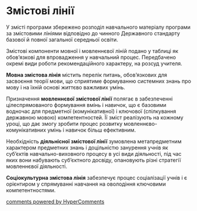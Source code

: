 <div id="hypercomments_widget" class="js-hypercomments-widget invisible"></div>

Змістові лінії
=============================================

У змісті програми збережено розподіл навчального матеріалу програми за змістовими лініями відповідно до чинного Державного стандарту базової й повної загальної середньої освіти. 

Змістові компоненти мовної і мовленнєвої ліній подано у таблиці як обов’язкові для впровадження у навчальний процес. Передбачено окремі види роботи рекомендаційного характеру, на розсуд учителя.

<b>Мовна змістова лінія</b> містить перелік питань, обов’язкових для засвоєння теорії мови, що сприятиме формуванню системних знань про мову і на їхній основі життєво важливих умінь.

Призначення <b>мовленнєвої змістової лінії</b> полягає в забезпеченні цілеспрямованого формування вмінь і навичок, що є базовими водночас для предметної (комунікативної) і ключової (спілкування державною мовою) компетентностей. Її зміст реалізують на кожному уроці, що дає змогу зробити процес розвитку мовленнєво-комунікативних умінь і навичок більш ефективним.

Необхідність <b>діяльнісної змістової лінії</b> зумовлена метапредметним характером предметних знань і доцільністю занурення учнів як суб’єктів навчально-виховного процесу в усі види діяльності, під час яких вони набувають суб’єктного досвіду, опановують різні стратегії мовленнєвої діяльності.

<b>Соціокультурна змістова лінія</b> забезпечує процес соціалізації учнів і є орієнтиром у спрямуванні навчання на оволодіння ключовими компетентностями. 

<div class="js-hypercomments-container">
<a href="http://hypercomments.com" class="hc-link" title="comments widget">comments powered by HyperComments</a>
</div>